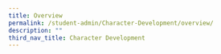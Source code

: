 ```yaml
---
title: Overview
permalink: /student-admin/Character-Development/overview/
description: ""
third_nav_title: Character Development
---
```

